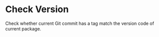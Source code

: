 # Check Version

Check whether current Git commit has a tag
match the version code of current package.
